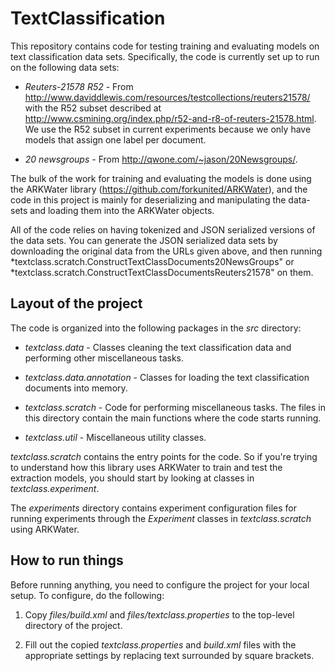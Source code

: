 # TextClassification #

This repository contains code for testing training and evaluating models
on text classification data sets.  Specifically, the code is currently set
up to run on the following data sets:

* *Reuters-21578 R52* - From 
http://www.daviddlewis.com/resources/testcollections/reuters21578/ with the
R52 subset described at 
http://www.csmining.org/index.php/r52-and-r8-of-reuters-21578.html.  We 
use the R52 subset in current experiments because we only have models that
assign one label per document.

* *20 newsgroups* - From http://qwone.com/~jason/20Newsgroups/.

The bulk of the work for training and evaluating the models is done using the
ARKWater library (https://github.com/forkunited/ARKWater), and the code in
this project is mainly for deserializing and manipulating the data-sets and
loading them into the ARKWater objects.  

All of the code relies on having tokenized and JSON serialized versions of the
data sets.  You can generate the JSON serialized data sets by downloading the
original data from the URLs given above, and then running 
*textclass.scratch.ConstructTextClassDocuments20NewsGroups" or 
*textclass.scratch.ConstructTextClassDocumentsReuters21578" on them.

## Layout of the project ##

The code is organized into the following packages in the *src* directory:

*	*textclass.data* - Classes cleaning the text classification data and 
performing other miscellaneous tasks.

*	*textclass.data.annotation* - Classes for loading the text classification 
documents into memory.

*	*textclass.scratch* - Code for performing miscellaneous tasks.  The files in
this directory contain the main functions where the code starts running.

*	*textclass.util* - Miscellaneous utility classes.

*textclass.scratch* contains the entry points for the code. So if you're trying
to understand how this library uses ARKWater to train and test the extraction
models, you should start by looking at classes in *textclass.experiment*.

The *experiments* directory contains experiment configuration files for 
running experiments through the *Experiment* classes in *textclass.scratch* 
using ARKWater.

## How to run things ##

Before running anything, you need to configure the project for your local 
setup.  To configure, do the following:

1.  Copy *files/build.xml* and *files/textclass.properties* to the top-level directory
of the project. 

2.  Fill out the copied *textclass.properties* and *build.xml* files with the 
appropriate settings by replacing text surrounded by square brackets.
